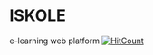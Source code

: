 # ISKOLE
e-learning web platform
[![HitCount](http://hits.dwyl.com/{username}/{project}.svg)](http://hits.dwyl.com/{username}/{project})
